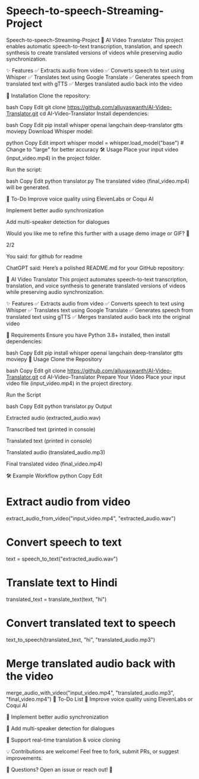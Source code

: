 # Speech-to-speech-Streaming-Project
Speech-to-speech-Streaming-Project
🎥 AI Video Translator
This project enables automatic speech-to-text transcription, translation, and speech synthesis to create translated versions of videos while preserving audio synchronization.

✨ Features
✅ Extracts audio from video
✅ Converts speech to text using Whisper
✅ Translates text using Google Translate
✅ Generates speech from translated text with gTTS
✅ Merges translated audio back into the video

🚀 Installation
Clone the repository:

bash
Copy
Edit
git clone https://github.com/alluyaswanth/AI-Video-Translator.git
cd AI-Video-Translator
Install dependencies:

bash
Copy
Edit
pip install whisper openai langchain deep-translator gtts moviepy
Download Whisper model:

python
Copy
Edit
import whisper
model = whisper.load_model("base")  # Change to "large" for better accuracy
🛠 Usage
Place your input video (input_video.mp4) in the project folder.

Run the script:

bash
Copy
Edit
python translator.py
The translated video (final_video.mp4) will be generated.

📌 To-Do
Improve voice quality using ElevenLabs or Coqui AI

Implement better audio synchronization

Add multi-speaker detection for dialogues

Would you like me to refine this further with a usage demo image or GIF? 🚀


2/2







You said:
for github for readme


ChatGPT said:
Here’s a polished README.md for your GitHub repository:

🎥 AI Video Translator
This project automates speech-to-text transcription, translation, and voice synthesis to generate translated versions of videos while preserving audio synchronization.

✨ Features
✅ Extracts audio from video
✅ Converts speech to text using Whisper
✅ Translates text using Google Translate
✅ Generates speech from translated text using gTTS
✅ Merges translated audio back into the original video

📌 Requirements
Ensure you have Python 3.8+ installed, then install dependencies:

bash
Copy
Edit
pip install whisper openai langchain deep-translator gtts moviepy
🚀 Usage
Clone the Repository

bash
Copy
Edit
git clone https://github.com/alluyaswanth/AI-Video-Translator.git
cd AI-Video-Translator
Prepare Your Video
Place your input video file (input_video.mp4) in the project directory.

Run the Script

bash
Copy
Edit
python translator.py
Output

Extracted audio (extracted_audio.wav)

Transcribed text (printed in console)

Translated text (printed in console)

Translated audio (translated_audio.mp3)

Final translated video (final_video.mp4)

🛠 Example Workflow
python
Copy
Edit
# Extract audio from video
extract_audio_from_video("input_video.mp4", "extracted_audio.wav")

# Convert speech to text
text = speech_to_text("extracted_audio.wav")

# Translate text to Hindi
translated_text = translate_text(text, "hi")

# Convert translated text to speech
text_to_speech(translated_text, "hi", "translated_audio.mp3")

# Merge translated audio back with the video
merge_audio_with_video("input_video.mp4", "translated_audio.mp3", "final_video.mp4")
🎯 To-Do List
🔹 Improve voice quality using ElevenLabs or Coqui AI

🔹 Implement better audio synchronization

🔹 Add multi-speaker detection for dialogues

🔹 Support real-time translation & voice cloning

💡 Contributions are welcome! Feel free to fork, submit PRs, or suggest improvements.

📩 Questions? Open an issue or reach out! 🚀

